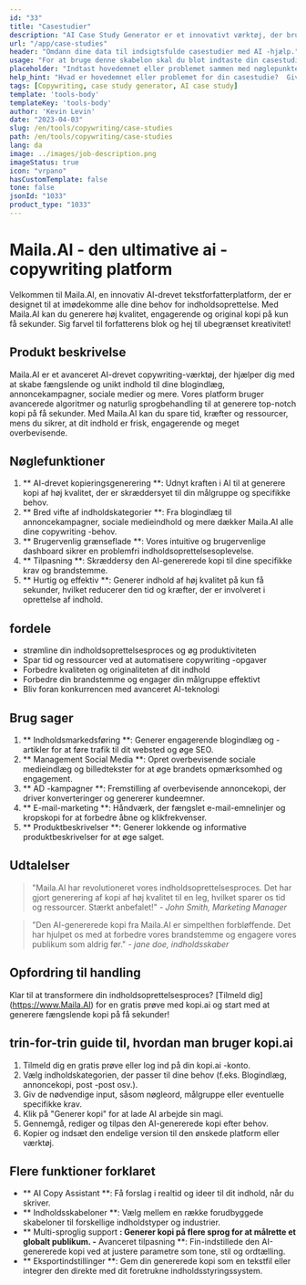 ```yaml
---
id: "33"
title: "Casestudier"
description: "AI Case Study Generator er et innovativt værktøj, der bruger kunstig intelligens til at skabe overbevisende casestudier.  Dette kraftfulde værktøj hjælper dig med at generere velstrukturerede, engagerende og informative casestudier baseret på dine angivne data og nøglepunkter, hvilket sparer dig tid og kræfter i processen."
url: "/app/case-studies"
header: "Omdann dine data til indsigtsfulde casestudier med AI -hjælp."
usage: "For at bruge denne skabelon skal du blot indtaste din casestudies hovedemne, nøglepunkter og eventuelle relevante data eller statistikker.  Dette værktøj genererer derefter en velstruktureret, fængslende og informativ casestudie baseret på dit input."
placeholder: "Indtast hovedemnet eller problemet sammen med nøglepunkter og data, du vil inkludere i din casestudie, for eksempel: \ n \ nmain Emne: Forbedring af kundetilfredshed i en detailbutik \ n \ nkey point: \ n \ n1.  Identificering af kundesmerter \ n2.  Implementering af effektive løsninger \ n3.  Evaluering af virkningen af ​​ændringerne \ n \ ndata: stigning i gennemsnitlig kundetilfredshedsvurdering fra 3,5 til 4,2 \ n \ nkeywords: detail, kundetilfredshed, forbedring"
help_hint: "Hvad er hovedemnet eller problemet for din casestudie?  Giv nøglepunkter, data eller statistik, du vil medtage, og vi opretter en omfattende casestudie baseret på dit input."
tags: [Copywriting, case study generator, AI case study]
template: 'tools-body'
templateKey: 'tools-body'
author: 'Kevin Levin'
date: "2023-04-03"
slug: /en/tools/copywriting/case-studies
path: /en/tools/copywriting/case-studies
lang: da
image: ../images/job-description.png
imageStatus: true
icon: "vrpano"
hasCustomTemplate: false
tone: false
jsonId: "1033"
product_type: "1033"
---
```

# Maila.AI - den ultimative ai -copywriting platform

Velkommen til Maila.AI, en innovativ AI-drevet tekstforfatterplatform, der er designet til at imødekomme alle dine behov for indholdsoprettelse.  Med Maila.AI kan du generere høj kvalitet, engagerende og original kopi på kun få sekunder.  Sig farvel til forfatterens blok og hej til ubegrænset kreativitet!

## Produkt beskrivelse

Maila.AI er et avanceret AI-drevet copywriting-værktøj, der hjælper dig med at skabe fængslende og unikt indhold til dine blogindlæg, annoncekampagner, sociale medier og mere.  Vores platform bruger avancerede algoritmer og naturlig sprogbehandling til at generere top-notch kopi på få sekunder.  Med Maila.AI kan du spare tid, kræfter og ressourcer, mens du sikrer, at dit indhold er frisk, engagerende og meget overbevisende.

## Nøglefunktioner

1. ** AI-drevet kopieringsgenerering **: Udnyt kraften i AI til at generere kopi af høj kvalitet, der er skræddersyet til din målgruppe og specifikke behov.
 2. ** Bred vifte af indholdskategorier **: Fra blogindlæg til annoncekampagner, sociale medieindhold og mere dækker Maila.AI alle dine copywriting -behov.
 3. ** Brugervenlig grænseflade **: Vores intuitive og brugervenlige dashboard sikrer en problemfri indholdsoprettelsesoplevelse.
 4. ** Tilpasning **: Skræddersy den AI-genererede kopi til dine specifikke krav og brandstemme.
 5. ** Hurtig og effektiv **: Generer indhold af høj kvalitet på kun få sekunder, hvilket reducerer den tid og kræfter, der er involveret i oprettelse af indhold.

## fordele

- strømline din indholdsoprettelsesproces og øg produktiviteten
 - Spar tid og ressourcer ved at automatisere copywriting -opgaver
 - Forbedre kvaliteten og originaliteten af ​​dit indhold
 - Forbedre din brandstemme og engager din målgruppe effektivt
 - Bliv foran konkurrencen med avanceret AI-teknologi

## Brug sager

1. ** Indholdsmarkedsføring **: Generer engagerende blogindlæg og -artikler for at føre trafik til dit websted og øge SEO.
 2. ** Management Social Media **: Opret overbevisende sociale medieindlæg og billedtekster for at øge brandets opmærksomhed og engagement.
 3. ** AD -kampagner **: Fremstilling af overbevisende annoncekopi, der driver konverteringer og genererer kundeemner.
 4. ** E-mail-marketing **: Håndværk, der fængslet e-mail-emnelinjer og kropskopi for at forbedre åbne og klikfrekvenser.
 5. ** Produktbeskrivelser **: Generer lokkende og informative produktbeskrivelser for at øge salget.

## Udtalelser

> "Maila.AI har revolutioneret vores indholdsoprettelsesproces. Det har gjort generering af kopi af høj kvalitet til en leg, hvilket sparer os tid og ressourcer. Stærkt anbefalet!"  - _John Smith, Marketing Manager_

> "Den AI-genererede kopi fra Maila.AI er simpelthen forbløffende. Det har hjulpet os med at forbedre vores brandstemme og engagere vores publikum som aldrig før."  - _jane doe, indholdsskaber_

## Opfordring til handling

Klar til at transformere din indholdsoprettelsesproces?  [Tilmeld dig] (https://www.Maila.AI) for en gratis prøve med kopi.ai og start med at generere fængslende kopi på få sekunder!

## trin-for-trin guide til, hvordan man bruger kopi.ai

1. Tilmeld dig en gratis prøve eller log ind på din kopi.ai -konto.
 2. Vælg indholdskategorien, der passer til dine behov (f.eks. Blogindlæg, annoncekopi, post -post osv.).
 3. Giv de nødvendige input, såsom nøgleord, målgruppe eller eventuelle specifikke krav.
 4. Klik på "Generer kopi" for at lade AI arbejde sin magi.
 5. Gennemgå, rediger og tilpas den AI-genererede kopi efter behov.
 6. Kopier og indsæt den endelige version til den ønskede platform eller værktøj.

## Flere funktioner forklaret

- ** AI Copy Assistant **: Få forslag i realtid og ideer til dit indhold, når du skriver.
 - ** Indholdsskabeloner **: Vælg mellem en række forudbyggede skabeloner til forskellige indholdstyper og industrier.
 - ** Multi-sproglig support **: Generer kopi på flere sprog for at målrette et globalt publikum.
 -** Avanceret tilpasning **: Fin-indstillede den AI-genererede kopi ved at justere parametre som tone, stil og ordtælling.
 - ** Eksportindstillinger **: Gem din genererede kopi som en tekstfil eller integrer den direkte med dit foretrukne indholdsstyringssystem.
